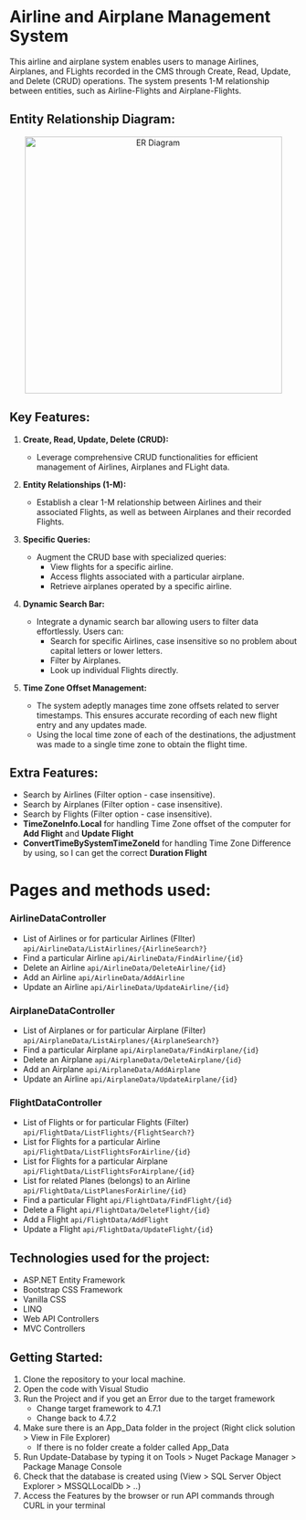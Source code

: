 # Airline and Airplane Management System

This airline and airplane system enables users to manage Airlines, Airplanes, and FLights recorded in the CMS through Create, Read, Update, and Delete (CRUD) operations. The system presents 1-M relationship between entities, such as Airline-Flights and Airplane-Flights.

## Entity Relationship Diagram:
<p align="center">
   <img src="https://github.com/ufosanchez/AirlineFlightApp/assets/125388195/36c54027-8f8e-49f5-9525-8e7de0cdc671" alt="ER Diagram" width="450" style="display:block; margin:auto">
</p>

## Key Features:

1. **Create, Read, Update, Delete (CRUD):**
   - Leverage comprehensive CRUD functionalities for efficient management of Airlines, Airplanes and FLight data.

2. **Entity Relationships (1-M):**
   - Establish a clear 1-M relationship between Airlines and their associated Flights, as well as between Airplanes and their recorded Flights.

3. **Specific Queries:**
   - Augment the CRUD base with specialized queries:
      - View flights for a specific airline.
      - Access flights associated with a particular airplane.
      - Retrieve airplanes operated by a specific airline.

4. **Dynamic Search Bar:**
   - Integrate a dynamic search bar allowing users to filter data effortlessly. Users can:
      - Search for specific Airlines, case insensitive so no problem about capital letters or lower letters.
      - Filter by Airplanes.
      - Look up individual Flights directly.

5. **Time Zone Offset Management:**
   - The system adeptly manages time zone offsets related to server timestamps. This ensures accurate recording of each new flight entry and any updates made.
   - Using the local time zone of each of the destinations, the adjustment was made to a single time zone to obtain the flight time.

## Extra Features:
   - Search by Airlines (Filter option - case insensitive).
   - Search by Airplanes (Filter option - case insensitive).
   - Search by Flights (Filter option - case insensitive).
   - **TimeZoneInfo.Local** for handling Time Zone offset of the computer for **Add Flight** and **Update Flight**
   - **ConvertTimeBySystemTimeZoneId** for handling Time Zone Difference by using, so I can get the correct **Duration Flight**

# Pages and methods used:
### AirlineDataController
   - List of Airlines or for particular Airlines (FIlter) `api/AirlineData/ListAirlines/{AirlineSearch?}`
   - Find a particular Airline `api/AirlineData/FindAirline/{id}`
   - Delete an Airline `api/AirlineData/DeleteAirline/{id}`
   - Add an Airline `api/AirlineData/AddAirline`
   - Update an Airline `api/AirlineData/UpdateAirline/{id}`

### AirplaneDataController
   - List of Airplanes or for particular Airplane (Filter) `api/AirplaneData/ListAirplanes/{AirplaneSearch?}`
   - Find a particular Airplane `api/AirplaneData/FindAirplane/{id}`
   - Delete an Airplane `api/AirplaneData/DeleteAirplane/{id}`
   - Add an Airplane `api/AirplaneData/AddAirplane`
   - Update an Airline `api/AirplaneData/UpdateAirplane/{id}`

### FlightDataController
   - List of Flights or for particular Flights (Filter) `api/FlightData/ListFlights/{FlightSearch?}`
   - List for Flights for a particular Airline `api/FlightData/ListFlightsForAirline/{id}`
   - List for Flights for a particular Airplane `api/FlightData/ListFlightsForAirplane/{id}`
   - List for related Planes (belongs) to an Airline `api/FlightData/ListPlanesForAirline/{id}`
   - Find a particular Flight `api/FlightData/FindFlight/{id}`
   - Delete a Flight `api/FlightData/DeleteFlight/{id}`
   - Add a Flight `api/FlightData/AddFlight`
   - Update a Flight `api/FlightData/UpdateFlight/{id}`

## Technologies used for the project:
   - ASP.NET Entity Framework
   - Bootstrap CSS Framework
   - Vanilla CSS
   - LINQ
   - Web API Controllers
   - MVC Controllers

## Getting Started:
   1. Clone the repository to your local machine.
   2. Open the code with Visual Studio
   3. Run the Project and if you get an Error due to the target framework
      - Change target framework to 4.7.1
      - Change back to 4.7.2
   4. Make sure there is an App_Data folder in the project (Right click solution > View in File Explorer)
      - If there is no folder create a folder called App_Data
   5. Run Update-Database by typing it on Tools > Nuget Package Manager > Package Manage Console
   6. Check that the database is created using (View > SQL Server Object Explorer > MSSQLLocalDb > ..)
   7. Access the Features by the browser or run API commands through CURL in your terminal
